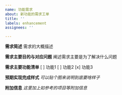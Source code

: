 ```yaml
---
name: 功能需求
about: 新功能的需求工单
title: ''
labels: enhancement
assignees: ''

---
```


**需求简述**
需求的大概描述

**需求主要目的与对应问题**
阐述需求主要是为了解决什么问题

**需求主要功能清单**
[ ] 功能1
[ ] 功能2
[x] 功能3

**预期实现完成样式**
*可以贴个图来说明到底要啥样子*

**附加信息**
*这里加上如参考的项目等附加信息*
